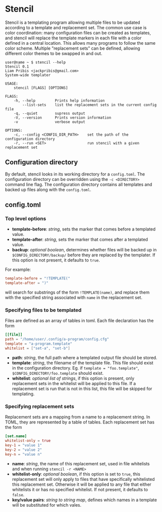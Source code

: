 # Stencil

Stencil is a templating program allowing multiple files to be updated according to a template and replacement set. The common use case is color coordination: many configuration files can be created as templates, and stencil will replace the template markers in each file with a color defined in a central location. This allows many programs to follow the same color scheme. Multiple "replacement sets" can be defined, allowing different color themes to be swapped in and out.

```console
user@name ~ $ stencil --help
Stencil 0.1
Liam Pribis <jackpribis@gmail.com>
System-wide templater

USAGE:
    stencil [FLAGS] [OPTIONS]

FLAGS:
    -h, --help         Prints help information
        --list-sets    list the replacement sets in the current config file
    -q, --quiet        supress output
    -V, --version      Prints version information
    -v                 verbose output

OPTIONS:
    -c, --config <CONFIG_DIR_PATH>    set the path of the configuration directory
    -r, --run <SET>                   run stencil with a given replacement set
```

## Configuration directory
By default, stencil looks in its working directory for a `config.toml`. The configuration directory can be overridden using the `-c <DIRECTORY>` command line flag. The configuration directory contains all templates and backed up files along with the `config.toml`.

## config.toml
### Top level options
* **template-before**: *string*, sets the marker that comes before a templated value.
* **template-after**: *string*, sets the marker that comes after a templated value.
* **backup**: *optional boolean*, determines whether files will be backed up in `$CONFIG_DIRECTORY/backup/` before they are replaced by the templater. If this option is not present, it defaults to `true`.

For example:
```toml
template-before = "!TEMPLATE("
template-after = ")"
```
will search for substrings of the form `!TEMPLATE(name)`, and replace them with the specified string associated with `name` in the replacement set.

### Specifying files to be templated
Files are defined as an array of tables in toml. Each file declaration has the form
```toml
[[file]]
path = "/home/user/.config/a-program/config.cfg"
template = "a-program.template"
whitelist = ["set-a", "set-b"]
```
* **path**: *string*, the full path where a templated output file should be stored.
* **template**: *string*, the filename of the template file. This file should exist in the configuration directory. Eg. if `template = "foo.template"`, `$CONFIG_DIRECTORY/foo.template` should exist.
* **whitelist**: *optional list of strings*, if this option is present, only replacement sets in the whitelist will be applied to this file. If a replacement set is run that is not in this list, this file will be skipped for templating.

### Specifying replacement sets
Replacement sets are a mapping from a name to a replacement string. In TOML, they are represented by a table of tables. Each replacement set has the form
```toml
[set.name]
whitelist-only = true
key-1 = "value 1"
key-2 = "value 2"
key-n = "value n"
```
* **name**: *string*, the name of this replacement set, used in file whitelists and when running `stencil -r <NAME>`
* **whitelist-only**: *optional boolean*, if this option is set to `true`, this replacement set will only apply to files that have specifically whitelisted this replacement set. Otherwise it will be applied to any file that either whitelists it or has no specified whitelist. If not present, it defaults to `false`.
* **key/value pairs**: *string to string map*, defines which names in a template will be substituted for which vales.